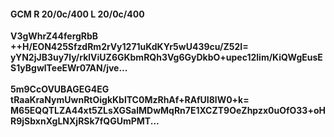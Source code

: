 #### GCM R 20/0c/400 L 20/0c/400
**V3gWhrZ44fergRbB**<br/>**++H/EON425SfzdRm2rVy1271uKdKYr5wU439cu/Z52I=**<br/>**yYN2jJB3uy7ly/rklViUZ6GKbmRQh3Vg6GyDkbO+upec12lim/KiQWgEusES1yBgwlTeeEWr07AN/jve...**<br/><br/>
**5m9CcOVUBAGEG4EG**<br/>**tRaaKraNymUwnRtOigkKblTC0MzRhAf+RAfUI8lW0+k=**<br/>**M65EQQTLZA44xt5ZLsXGSalMDwMqRn7E1XCZT9OeZhpzx0uOfO33+oHR9jSbxnXgLNXjRSk7fQGUmPMT...**